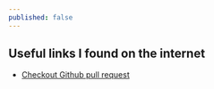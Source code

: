 ```yaml
---
published: false
---
```

## Useful links I found on the internet

- [Checkout Github pull request](https://gist.github.com/piscisaureus/3342247)

